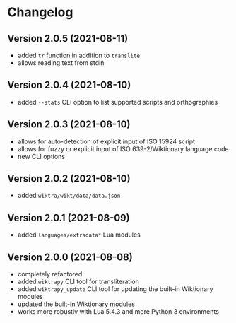 
# Changelog

## Version 2.0.5 (2021-08-11)

- added `tr` function in addition to `translite`
- allows reading text from stdin

## Version 2.0.4 (2021-08-10)

- added `--stats` CLI option to list supported scripts and orthographies

## Version 2.0.3 (2021-08-10)

- allows for auto-detection of explicit input of ISO 15924 script
- allows for fuzzy or explicit input of ISO 639-2/Wiktionary language code
- new CLI options

## Version 2.0.2 (2021-08-10)

- added `wiktra/wikt/data/data.json`

## Version 2.0.1 (2021-08-09)

- added `languages/extradata*` Lua modules

## Version 2.0.0 (2021-08-08)

- completely refactored
- added `wiktrapy` CLI tool for transliteration
- added `wiktrapy_update` CLI tool for updating the built-in Wiktionary modules
- updated the built-in Wiktionary modules
- works more robustly with Lua 5.4.3 and more Python 3 environments
